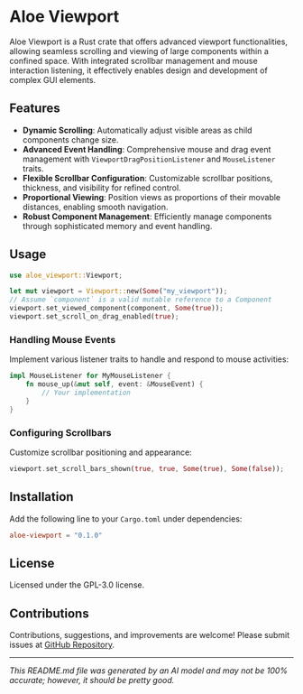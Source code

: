 # Aloe Viewport

Aloe Viewport is a Rust crate that offers advanced viewport functionalities, allowing seamless scrolling and viewing of large components within a confined space. With integrated scrollbar management and mouse interaction listening, it effectively enables design and development of complex GUI elements.

## Features

- **Dynamic Scrolling**: Automatically adjust visible areas as child components change size.
- **Advanced Event Handling**: Comprehensive mouse and drag event management with `ViewportDragPositionListener` and `MouseListener` traits.
- **Flexible Scrollbar Configuration**: Customizable scrollbar positions, thickness, and visibility for refined control.
- **Proportional Viewing**: Position views as proportions of their movable distances, enabling smooth navigation.
- **Robust Component Management**: Efficiently manage components through sophisticated memory and event handling.

## Usage

```rust
use aloe_viewport::Viewport;

let mut viewport = Viewport::new(Some("my_viewport"));
// Assume `component` is a valid mutable reference to a Component
viewport.set_viewed_component(component, Some(true));
viewport.set_scroll_on_drag_enabled(true);
```

### Handling Mouse Events

Implement various listener traits to handle and respond to mouse activities:

```rust
impl MouseListener for MyMouseListener {
    fn mouse_up(&mut self, event: &MouseEvent) {
        // Your implementation
    }
}
```

### Configuring Scrollbars

Customize scrollbar positioning and appearance:

```rust
viewport.set_scroll_bars_shown(true, true, Some(true), Some(false));
```

## Installation

Add the following line to your `Cargo.toml` under dependencies:

```toml
aloe-viewport = "0.1.0"
```

## License

Licensed under the GPL-3.0 license.

## Contributions

Contributions, suggestions, and improvements are welcome! Please submit issues at [GitHub Repository](https://github.com/klebs6/aloe-rs).

---

*This README.md file was generated by an AI model and may not be 100% accurate; however, it should be pretty good.*